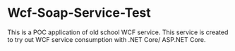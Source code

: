 # Wcf-Soap-Service-Test
This is a POC application of old school WCF service.  This service is created to try out WCF service consumption with .NET Core/ ASP.NET Core.
